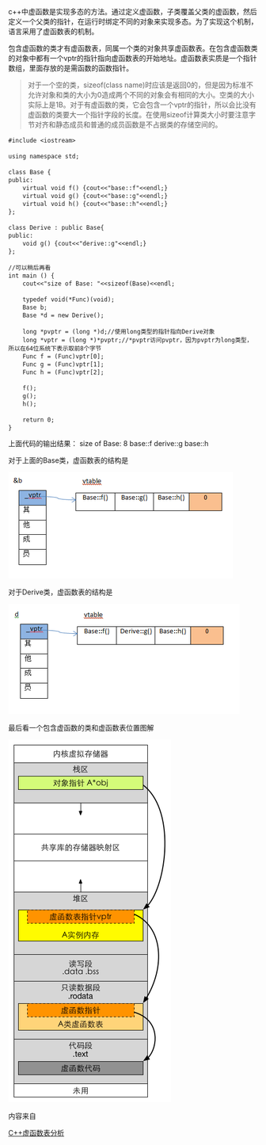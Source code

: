 c++中虚函数是实现多态的方法。通过定义虚函数，子类覆盖父类的虚函数，然后定义一个父类的指针，在运行时绑定不同的对象来实现多态。为了实现这个机制，语言采用了虚函数表的机制。

包含虚函数的类才有虚函数表，同属一个类的对象共享虚函数表。在包含虚函数类的对象中都有一个vptr的指针指向虚函数表的开始地址。虚函数表实质是一个指针数组，里面存放的是需函数的函数指针。

> 对于一个空的类，sizeof(class name)时应该是返回0的，但是因为标准不允许对象和类的大小为0造成两个不同的对象会有相同的大小。空类的大小实际上是1B。对于有虚函数的类，它会包含一个vptr的指针，所以会比没有虚函数的类要大一个指针字段的长度。在使用sizeof计算类大小时要注意字节对齐和静态成员和普通的成员函数是不占据类的存储空间的。


```
#include <iostream>

using namespace std;

class Base {
public:
    virtual void f() {cout<<"base::f"<<endl;}
    virtual void g() {cout<<"base::g"<<endl;}
    virtual void h() {cout<<"base::h"<<endl;}
};

class Derive : public Base{
public:
    void g() {cout<<"derive::g"<<endl;}
};

//可以稍后再看
int main () {
    cout<<"size of Base: "<<sizeof(Base)<<endl;

    typedef void(*Func)(void);
    Base b;
    Base *d = new Derive();

    long *pvptr = (long *)d;//使用long类型的指针指向Derive对象
    long *vptr = (long *)*pvptr;//*pvptr访问pvptr，因为pvptr为long类型，所以在64位系统下表示取前8个字节
    Func f = (Func)vptr[0];
    Func g = (Func)vptr[1];
    Func h = (Func)vptr[2];

    f();
    g();
    h();

    return 0;
}
```

上面代码的输出结果：
size of Base: 8
base::f
derive::g
base::h



对于上面的Base类，虚函数表的结构是

![](img/base_vtable.png)

对于Derive类，虚函数表的结构是

![](img/derive_vtable.png)



最后看一个包含虚函数的类和虚函数表位置图解

![](img/vtable_mem_loc.png)



















内容来自

[C++虚函数表分析](https://www.cnblogs.com/hushpa/p/5707475.html)